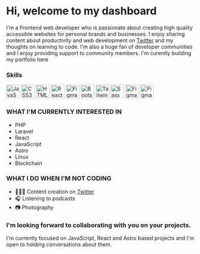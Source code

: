 # Hi, welcome to my dashboard 
I'm a Frontend web developer who is passionate about creating high quality accessible websites for personal brands and businesses. I enjoy sharing content about productivity and web development on [Twitter](https://twitter.com/iamthebuilder__) and my thoughts on learning to code. I'm also a huge fan of developer communities and I enjoy providing support to community members. I'm curently building my portfolio here

### Skills

<p align="left">
<a href="https://developer.mozilla.org/en-US/docs/Web/JavaScript" target="_blank" rel="noreferrer"><img src="https://raw.githubusercontent.com/danielcranney/readme-generator/main/public/icons/skills/javascript-colored.svg" width="36" height="36" alt="JavaScript" /></a>
<a href="https://www.w3.org/TR/CSS/#css" target="_blank" rel="noreferrer"><img src="https://raw.githubusercontent.com/danielcranney/readme-generator/main/public/icons/skills/css3-colored.svg" width="36" height="36" alt="CSS3" /></a>
<a href="https://developer.mozilla.org/en-US/docs/Glossary/HTML5" target="_blank" rel="noreferrer"><img src="https://raw.githubusercontent.com/danielcranney/readme-generator/main/public/icons/skills/html5-colored.svg" width="36" height="36" alt="HTML5" /></a>
<a href="https://reactjs.org/" target="_blank" rel="noreferrer"><img src="https://raw.githubusercontent.com/danielcranney/readme-generator/main/public/icons/skills/react-colored.svg" width="36" height="36" alt="React" /></a>
    <a href="https://www.linux.org/" target="_blank" rel="noreferrer"><img src="https://raw.githubusercontent.com/danielcranney/readme-generator/main/public/icons/skills/linux.svg" width="36" height="36" alt="Figma" /></a>
<a href="https://getbootstrap.com/" target="_blank" rel="noreferrer"><img src="https://raw.githubusercontent.com/danielcranney/readme-generator/main/public/icons/skills/bootstrap-colored.svg" width="36" height="36" alt="Bootstrap" /></a>
<a href="https://tailwindcss.com/" target="_blank" rel="noreferrer"><img src="https://raw.githubusercontent.com/danielcranney/readme-generator/main/public/icons/skills/tailwindcss-colored.svg" width="36" height="36" alt="TailwindCSS" /></a>
<a href="https://sass-lang.com/" target="_blank" rel="noreferrer"><img src="https://raw.githubusercontent.com/danielcranney/readme-generator/main/public/icons/skills/sass-colored.svg" width="36" height="36" alt="Sass" /></a>
<a href="https://www.figma.com/" target="_blank" rel="noreferrer"><img src="https://raw.githubusercontent.com/danielcranney/readme-generator/main/public/icons/skills/figma-colored.svg" width="36" height="36" alt="Figma" /></a>
  <a href="https://www.firbase.google.com/" target="_blank" rel="noreferrer"><img src="https://raw.githubusercontent.com/danielcranney/readme-generator/main/public/icons/skills/firebase-colored.svg" width="36" height="36" alt="Figma" /></a>

</p>


### WHAT I'M CURRENTLY INTERESTED IN
* PHP
* Laravel
* React
* JavaScript
* Astro
* Linux
* Blockchain 






### WHAT I DO WHEN I'M NOT CODING

* 🧑🏻‍💻 Content creation on [Twitter](https://twitter.com/iamthebuilder__) 
* 🎧 Listening to podcasts
* 📷 Photography

### I'm looking forward to collaborating with you on your projects.  

I'm currently focused on JavaScript, React and Astro based projects and I'm open to holding conversations about them. 


